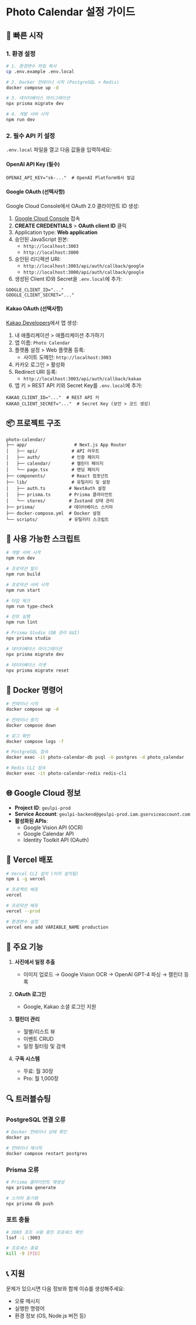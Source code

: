 # Photo Calendar 설정 가이드

## 🚀 빠른 시작

### 1. 환경 설정
```bash
# 1. 환경변수 파일 복사
cp .env.example .env.local

# 2. Docker 컨테이너 시작 (PostgreSQL + Redis)
docker compose up -d

# 3. 데이터베이스 마이그레이션
npx prisma migrate dev

# 4. 개발 서버 시작
npm run dev
```

### 2. 필수 API 키 설정

`.env.local` 파일을 열고 다음 값들을 입력하세요:

#### OpenAI API Key (필수)
```env
OPENAI_API_KEY="sk-..."  # OpenAI Platform에서 발급
```

#### Google OAuth (선택사항)
Google Cloud Console에서 OAuth 2.0 클라이언트 ID 생성:
1. [Google Cloud Console](https://console.cloud.google.com/apis/credentials?project=geulpi-prod) 접속
2. **CREATE CREDENTIALS** > **OAuth client ID** 클릭
3. Application type: **Web application**
4. 승인된 JavaScript 원본:
   - `http://localhost:3003`
   - `http://localhost:3000`
5. 승인된 리디렉션 URI:
   - `http://localhost:3003/api/auth/callback/google`
   - `http://localhost:3000/api/auth/callback/google`
6. 생성된 Client ID와 Secret을 `.env.local`에 추가:
```env
GOOGLE_CLIENT_ID="..."
GOOGLE_CLIENT_SECRET="..."
```

#### Kakao OAuth (선택사항)
[Kakao Developers](https://developers.kakao.com)에서 앱 생성:
1. 내 애플리케이션 > 애플리케이션 추가하기
2. 앱 이름: `Photo Calendar`
3. 플랫폼 설정 > Web 플랫폼 등록:
   - 사이트 도메인: `http://localhost:3003`
4. 카카오 로그인 > 활성화
5. Redirect URI 등록:
   - `http://localhost:3003/api/auth/callback/kakao`
6. 앱 키 > REST API 키와 Secret Key를 `.env.local`에 추가:
```env
KAKAO_CLIENT_ID="..."  # REST API 키
KAKAO_CLIENT_SECRET="..."  # Secret Key (보안 > 코드 생성)
```

## 📦 프로젝트 구조

```
photo-calendar/
├── app/                  # Next.js App Router
│   ├── api/             # API 라우트
│   ├── auth/            # 인증 페이지
│   ├── calendar/        # 캘린더 페이지
│   └── page.tsx         # 랜딩 페이지
├── components/          # React 컴포넌트
├── lib/                 # 유틸리티 및 설정
│   ├── auth.ts         # NextAuth 설정
│   ├── prisma.ts       # Prisma 클라이언트
│   └── stores/         # Zustand 상태 관리
├── prisma/             # 데이터베이스 스키마
├── docker-compose.yml  # Docker 설정
└── scripts/            # 유틸리티 스크립트
```

## 🔧 사용 가능한 스크립트

```bash
# 개발 서버 시작
npm run dev

# 프로덕션 빌드
npm run build

# 프로덕션 서버 시작
npm run start

# 타입 체크
npm run type-check

# 린트 실행
npm run lint

# Prisma Studio (DB 관리 GUI)
npx prisma studio

# 데이터베이스 마이그레이션
npx prisma migrate dev

# 데이터베이스 리셋
npx prisma migrate reset
```

## 🐳 Docker 명령어

```bash
# 컨테이너 시작
docker compose up -d

# 컨테이너 중지
docker compose down

# 로그 확인
docker compose logs -f

# PostgreSQL 접속
docker exec -it photo-calendar-db psql -U postgres -d photo_calendar

# Redis CLI 접속
docker exec -it photo-calendar-redis redis-cli
```

## 🌐 Google Cloud 정보

- **Project ID**: `geulpi-prod`
- **Service Account**: `geulpi-backend@geulpi-prod.iam.gserviceaccount.com`
- **활성화된 APIs**:
  - Google Vision API (OCR)
  - Google Calendar API
  - Identity Toolkit API (OAuth)

## 🚀 Vercel 배포

```bash
# Vercel CLI 설치 (이미 설치됨)
npm i -g vercel

# 프로젝트 배포
vercel

# 프로덕션 배포
vercel --prod

# 환경변수 설정
vercel env add VARIABLE_NAME production
```

## 📝 주요 기능

1. **사진에서 일정 추출**
   - 이미지 업로드 → Google Vision OCR → OpenAI GPT-4 파싱 → 캘린더 등록

2. **OAuth 로그인**
   - Google, Kakao 소셜 로그인 지원

3. **캘린더 관리**
   - 월별/리스트 뷰
   - 이벤트 CRUD
   - 일정 필터링 및 검색

4. **구독 시스템**
   - 무료: 월 30장
   - Pro: 월 1,000장

## 🔍 트러블슈팅

### PostgreSQL 연결 오류
```bash
# Docker 컨테이너 상태 확인
docker ps

# 컨테이너 재시작
docker compose restart postgres
```

### Prisma 오류
```bash
# Prisma 클라이언트 재생성
npx prisma generate

# 스키마 동기화
npx prisma db push
```

### 포트 충돌
```bash
# 3003 포트 사용 중인 프로세스 확인
lsof -i :3003

# 프로세스 종료
kill -9 [PID]
```

## 📞 지원

문제가 있으시면 다음 정보와 함께 이슈를 생성해주세요:
- 오류 메시지
- 실행한 명령어
- 환경 정보 (OS, Node.js 버전 등)